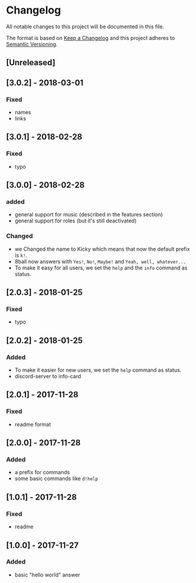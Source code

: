 # Changelog
All notable changes to this project will be documented in this file.

The format is based on [Keep a Changelog](http://keepachangelog.com/en/1.0.0/)
and this project adheres to [Semantic Versioning](http://semver.org/spec/v2.0.0.html).

## [Unreleased]

## [3.0.2] - 2018-03-01
### Fixed
- names
- links

## [3.0.1] - 2018-02-28
### Fixed
- typo

## [3.0.0] - 2018-02-28
### added
- general support for music (described in the features section)
- general support for roles (but it's still deactivated)
### Changed
- we Changed the name to Kicky which means that now the default prefix is `k!`.
- 8ball now answers with `Yes!`, `No!`, `Maybe!` and `Yeah, well, whatever...`
- To make it easy for all users, we set the `help` and the `info` command as status.

## [2.0.3] - 2018-01-25
### Fixed
- typo

## [2.0.2] - 2018-01-25
### Added
- To make it easier for new users, we set the `help` command as status.
- discord-server to info-card

## [2.0.1] - 2017-11-28
### Fixed
- readme format

## [2.0.0] - 2017-11-28
### Added
- a prefix for commands
- some basic commands like `d!help`

## [1.0.1] - 2017-11-28
### Fixed
- readme

## [1.0.0] - 2017-11-27
### Added
- basic "hello world" answer

